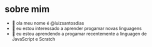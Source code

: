 # sobre mim
- 👋 ola meu  nome é @luizsantosdias
- 👀 eu estou interessado a aprender progamar novas linguagens 
- 🌱 eu estou aprendendo a progamar recentemente a linguagen de JavaScript e Scratch

<!---
luizsantosdias/luizsantosdias is a ✨ special ✨ repository because its `README.md` (this file) appears on your GitHub profile.
You can click the Preview link to take a look at your changes.
--->
